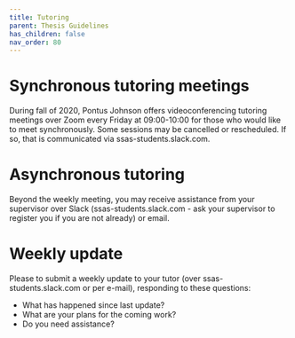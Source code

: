 ```yaml
---
title: Tutoring
parent: Thesis Guidelines
has_children: false
nav_order: 80
---
```


# Synchronous tutoring meetings

During fall of 2020, Pontus Johnson offers videoconferencing tutoring meetings over Zoom every Friday at 09:00-10:00 for those who would like to meet synchronously. Some sessions may be cancelled or rescheduled. If so, that is communicated via ssas-students.slack.com. 

# Asynchronous tutoring

Beyond the weekly meeting, you may receive assistance from your supervisor over Slack (ssas-students.slack.com - ask your supervisor to register you if you are not already) or email. 

# Weekly update

Please to submit a weekly update to your tutor (over ssas-students.slack.com or per e-mail), responding to these questions:
- What has happened since last update?
- What are your plans for the coming work?
- Do you need assistance?
